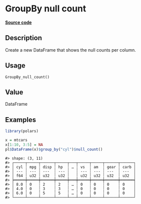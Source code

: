 

# GroupBy null count

[**Source code**](https://github.com/pola-rs/r-polars/tree/d562252dbb77de7e06ca3e6150d74a2c709763bc/R/group_by.R#L304)

## Description

Create a new DataFrame that shows the null counts per column.

## Usage

<pre><code class='language-R'>GroupBy_null_count()
</code></pre>

## Value

DataFrame

## Examples

``` r
library(polars)

x = mtcars
x[1:10, 3:5] = NA
pl$DataFrame(x)$group_by("cyl")$null_count()
```

    #> shape: (3, 11)
    #> ┌─────┬─────┬──────┬─────┬───┬─────┬─────┬──────┬──────┐
    #> │ cyl ┆ mpg ┆ disp ┆ hp  ┆ … ┆ vs  ┆ am  ┆ gear ┆ carb │
    #> │ --- ┆ --- ┆ ---  ┆ --- ┆   ┆ --- ┆ --- ┆ ---  ┆ ---  │
    #> │ f64 ┆ u32 ┆ u32  ┆ u32 ┆   ┆ u32 ┆ u32 ┆ u32  ┆ u32  │
    #> ╞═════╪═════╪══════╪═════╪═══╪═════╪═════╪══════╪══════╡
    #> │ 8.0 ┆ 0   ┆ 2    ┆ 2   ┆ … ┆ 0   ┆ 0   ┆ 0    ┆ 0    │
    #> │ 4.0 ┆ 0   ┆ 3    ┆ 3   ┆ … ┆ 0   ┆ 0   ┆ 0    ┆ 0    │
    #> │ 6.0 ┆ 0   ┆ 5    ┆ 5   ┆ … ┆ 0   ┆ 0   ┆ 0    ┆ 0    │
    #> └─────┴─────┴──────┴─────┴───┴─────┴─────┴──────┴──────┘
